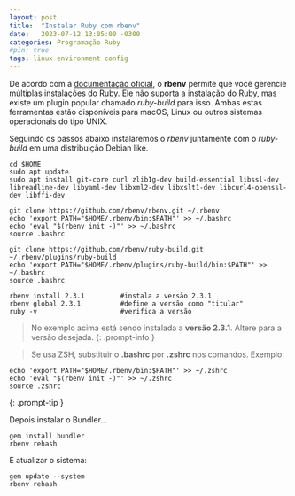 ```yaml
---
layout: post
title:  "Instalar Ruby com rbenv"
date:   2023-07-12 13:05:00 -0300
categories: Programação Ruby
#pin: true
tags: linux environment config
---
```


De acordo com a [documentação oficial](https://www.ruby-lang.org/pt/documentation/installation/#rbenv), o **rbenv** permite que você gerencie múltiplas instalações do Ruby. Ele não suporta a instalação do Ruby, mas existe um plugin popular chamado *ruby-build* para isso. Ambas estas ferramentas estão disponíveis para macOS, Linux ou outros sistemas operacionais do tipo UNIX.

Seguindo os passos abaixo instalaremos o *rbenv* juntamente com o *ruby-build* em uma distribuição Debian like.


```shell
cd $HOME
sudo apt update 
sudo apt install git-core curl zlib1g-dev build-essential libssl-dev libreadline-dev libyaml-dev libxml2-dev libxslt1-dev libcurl4-openssl-dev libffi-dev

git clone https://github.com/rbenv/rbenv.git ~/.rbenv
echo 'export PATH="$HOME/.rbenv/bin:$PATH"' >> ~/.bashrc
echo 'eval "$(rbenv init -)"' >> ~/.bashrc
source .bashrc

git clone https://github.com/rbenv/ruby-build.git ~/.rbenv/plugins/ruby-build
echo 'export PATH="$HOME/.rbenv/plugins/ruby-build/bin:$PATH"' >> ~/.bashrc
source .bashrc

rbenv install 2.3.1         #instala a versão 2.3.1 
rbenv global 2.3.1          #define a versão como "titular"
ruby -v                     #verifica a versão
```

> No exemplo acima está sendo instalada a **versão 2.3.1**. Altere para a versão desejada.
{: .prompt-info }

> Se usa ZSH, substituir o **.bashrc** por **.zshrc** nos comandos. Exemplo:
```shell
echo 'export PATH="$HOME/.rbenv/bin:$PATH"' >> ~/.zshrc
echo 'eval "$(rbenv init -)"' >> ~/.zshrc
source .zshrc
```
{: .prompt-tip }



Depois instalar o Bundler...
```shell
gem install bundler
rbenv rehash
````

E atualizar o sistema:
```shell
gem update --system
rbenv rehash
````